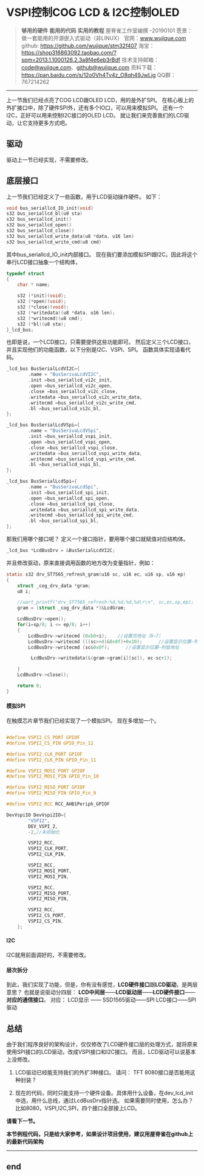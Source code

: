 # VSPI控制COG LCD & I2C控制OLED
>**够用的硬件**
**能用的代码**
**实用的教程**
>屋脊雀工作室编撰 -20190101
愿景：做一套能用的开源嵌入式驱动（非LINUX）
官网：www.wujique.com
github: https://github.com/wujique/stm32f407
淘宝：https://shop316863092.taobao.com/?spm=2013.1.1000126.2.3a8f4e6eb3rBdf
技术支持邮箱：code@wujique.com、github@wujique.com
资料下载：https://pan.baidu.com/s/12o0Vh4Tv4z_O8qh49JwLjg
QQ群：767214262
---

上一节我们已经点亮了COG LCD跟OLED LCD，用的是外扩SPI。
在核心板上的外扩接口中，除了硬件SPI外，还有多个IO口，可以用来模拟SPI。
还有一个I2C，正好可以用来控制I2C接口的OLED LCD。
就让我们来完善我们的LCD驱动，让它支持更多方式吧。

## 驱动
驱动上一节已经实现，不需要修改。
## 底层接口
上一节我们已经定义了一些函数，用于LCD驱动操作硬件。
如下：
```c
void bus_seriallcd_IO_init(void)
s32 bus_seriallcd_bl(u8 sta)
s32 bus_seriallcd_init()
s32 bus_seriallcd_open()
s32 bus_seriallcd_close()
s32 bus_seriallcd_write_data(u8 *data, u16 len)
s32 bus_seriallcd_write_cmd(u8 cmd)
```
其中bus_seriallcd_IO_init内部接口。
现在我们要添加模拟SPI跟I2C。因此将这个串行LCD接口抽象一个结构体，
```c
typedef struct  
{
	char * name;

	s32 (*init)(void);
	s32 (*open)(void);
	s32 (*close)(void);
	s32 (*writedata)(u8 *data, u16 len);
	s32 (*writecmd)(u8 cmd);
	s32 (*bl)(u8 sta);
}_lcd_bus;
```
也即是说，一个LCD接口，只需要提供这些功能即可。
然后定义三个LCD接口，并且实现他们的功能函数，以下分别是I2C、VSPI、SPI。
函数具体实现请看代码。
```c
_lcd_bus BusSerialLcdVI2C={
		.name = "BusSerivaLcdVI2C",
		.init =bus_seriallcd_vi2c_init,
		.open =bus_seriallcd_vi2c_open,
		.close =bus_seriallcd_vi2c_close,
		.writedata =bus_seriallcd_vi2c_write_data,
		.writecmd =bus_seriallcd_vi2c_write_cmd,
		.bl =bus_seriallcd_vi2c_bl,				
};

_lcd_bus BusSerialLcdVSpi={
		.name = "BusSerivaLcdVSpi",
		.init =bus_seriallcd_vspi_init,
		.open =bus_seriallcd_vspi_open,
		.close =bus_seriallcd_vspi_close,
		.writedata =bus_seriallcd_vspi_write_data,
		.writecmd =bus_seriallcd_vspi_write_cmd,
		.bl =bus_seriallcd_vspi_bl,				
};

_lcd_bus BusSerialLcdSpi={
		.name = "BusSerivaLcdSpi",
		.init =bus_seriallcd_spi_init,
		.open =bus_seriallcd_spi_open,
		.close =bus_seriallcd_spi_close,
		.writedata =bus_seriallcd_spi_write_data,
		.writecmd =bus_seriallcd_spi_write_cmd,
		.bl =bus_seriallcd_spi_bl,				
};
```
那我们用哪个接口呢？
定义一个接口指针，要用哪个接口就赋值对应结构体。

```c
_lcd_bus *LcdBusDrv = &BusSerialLcdVI2C;
```
并且修改驱动，原来直接调用函数的地方改为变量指针，例如：
```c
static s32 drv_ST7565_refresh_gram(u16 sc, u16 ec, u16 sp, u16 ep)
{
	struct _cog_drv_data *gram;
	u8 i;

	//uart_printf("drv_ST7565_refresh:%d,%d,%d,%d\r\n", sc,ec,sp,ep);
	gram = (struct _cog_drv_data *)&LcdGram;

	LcdBusDrv->open();
    for(i=sp/8; i <= ep/8; i++)
    {
        LcdBusDrv->writecmd (0xb0+i);    //设置页地址（0~7）
        LcdBusDrv->writecmd (((sc>>4)&0x0f)+0x10);      //设置显示位置—列高地址
        LcdBusDrv->writecmd (sc&0x0f);      //设置显示位置—列低地址

         LcdBusDrv->writedata(&(gram->gram[i][sc]), ec-sc+1);

	}
	LcdBusDrv->close();

	return 0;
}

```

#### 模拟SPI

在触摸芯片章节我们已经实现了一个模拟SPI。
现在多增加一个。
```c

#define VSPI2_CS_PORT GPIOF
#define VSPI2_CS_PIN GPIO_Pin_12

#define VSPI2_CLK_PORT GPIOF
#define VSPI2_CLK_PIN GPIO_Pin_11

#define VSPI2_MOSI_PORT GPIOF
#define VSPI2_MOSI_PIN GPIO_Pin_10

#define VSPI2_MISO_PORT GPIOF
#define VSPI2_MISO_PIN GPIO_Pin_9

#define VSPI2_RCC RCC_AHB1Periph_GPIOF

DevVspiIO DevVspi2IO={
		"VSPI2",
		DEV_VSPI_2,
		-2,//未初始化

		VSPI2_RCC,
		VSPI2_CLK_PORT,
		VSPI2_CLK_PIN,

		VSPI2_RCC,
		VSPI2_MOSI_PORT,
		VSPI2_MOSI_PIN,

		VSPI2_RCC,
		VSPI2_MISO_PORT,
		VSPI2_MISO_PIN,

		VSPI2_RCC,
		VSPI2_CS_PORT,
		VSPI2_CS_PIN,
	};

```

#### I2C
I2C就用前面调好的，不需要修改。

#### 层次拆分
到此，我们实现了功能，但是，你有没有感觉，**LCD硬件接口**跟**LCD驱动**，是两层意思？
也就是说驱动分四层：
**LCD中间层**——**LCD驱动层**——**LCD硬件接口**——**对应的通信接口**。
对应：
LCD显示 —— SSD1565驱动——SPI LCD接口——SPI驱动
## 总结
由于我们程序良好的架构设计，仅仅修改了LCD硬件接口层的处理方式，就将原来使用SPI接口的LCD驱动，改成VSPI接口和I2C接口。
而且，LCD驱动可以说基本上没修改。

1. LCD驱动已经能支持我们的外扩3种接口。
请问：
  TFT 8080接口是否能用这种封装？

2. 现在的代码，同时只能支持一个硬件设备。具体用什么设备，在dev_lcd_init中选，用什么总线，通过LcdBusDrv指针选。
如果需要同时使用，怎么办？比如8080，VSPI,I2C,SPI，四个接口全部接上LCD。

**请看下一节。**

**本节例程代码，只是给大家参考，如果设计项目使用，建议用屋脊雀在github上的最新代码架构**


---
end
---

